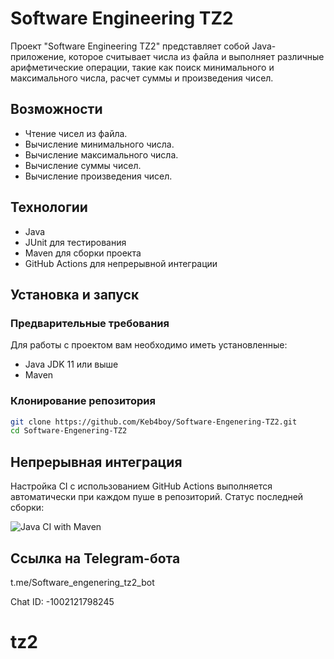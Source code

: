 # Software Engineering TZ2

Проект "Software Engineering TZ2" представляет собой Java-приложение, которое считывает числа из файла и выполняет различные арифметические операции, такие как поиск минимального и максимального числа, расчет суммы и произведения чисел.

## Возможности

- Чтение чисел из файла.
- Вычисление минимального числа.
- Вычисление максимального числа.
- Вычисление суммы чисел.
- Вычисление произведения чисел.

## Технологии

- Java
- JUnit для тестирования
- Maven для сборки проекта
- GitHub Actions для непрерывной интеграции

## Установка и запуск

### Предварительные требования

Для работы с проектом вам необходимо иметь установленные:
- Java JDK 11 или выше
- Maven

### Клонирование репозитория

```bash
git clone https://github.com/Keb4boy/Software-Engenering-TZ2.git
cd Software-Engenering-TZ2
```

## Непрерывная интеграция

Настройка CI с использованием GitHub Actions выполняется автоматически при каждом пуше в репозиторий. Статус последней сборки:

![Java CI with Maven](https://github.com/Keb4boy/Software-Engenering-TZ2/actions/workflows/java.yaml/badge.svg)

## Ссылка на Telegram-бота

t.me/Software_engenering_tz2_bot

Chat ID: -1002121798245




# tz2
